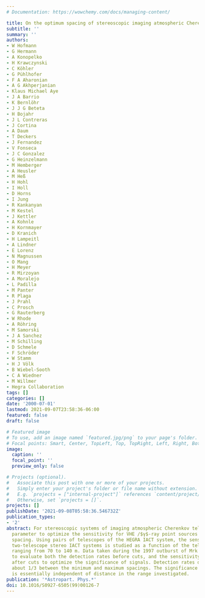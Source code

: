 ```yaml
---
# Documentation: https://wowchemy.com/docs/managing-content/

title: On the optimum spacing of stereoscopic imaging atmospheric Cherenkov telescopes
subtitle: ''
summary: ''
authors:
- W Hofmann
- G Hermann
- A Konopelko
- H Krawczynski
- C Köhler
- G Pühlhofer
- F A Aharonian
- A G Akhperjanian
- Klaus Michael Aye
- J A Barrio
- K Bernlöhr
- J J G Beteta
- H Bojahr
- J L Contreras
- J Cortina
- A Daum
- T Deckers
- J Fernandez
- V Fonseca
- J C Gonzalez
- G Heinzelmann
- M Hemberger
- A Heusler
- M Heß
- H Hohl
- I Holl
- D Horns
- I Jung
- R Kankanyan
- M Kestel
- J Kettler
- A Kohnle
- H Kornmayer
- D Kranich
- H Lampeitl
- A Lindner
- E Lorenz
- N Magnussen
- O Mang
- H Meyer
- R Mirzoyan
- A Moralejo
- L Padilla
- M Panter
- R Plaga
- J Prahl
- C Prosch
- G Rauterberg
- W Rhode
- A Röhring
- M Samorski
- J A Sanchez
- M Schilling
- D Schmele
- F Schröder
- W Stamm
- H J Völk
- B Wiebel-Sooth
- C A Wiedner
- M Willmer
- Hegra Collaboration
tags: []
categories: []
date: '2000-07-01'
lastmod: 2021-09-07T23:58:36-06:00
featured: false
draft: false

# Featured image
# To use, add an image named `featured.jpg/png` to your page's folder.
# Focal points: Smart, Center, TopLeft, Top, TopRight, Left, Right, BottomLeft, Bottom, BottomRight.
image:
  caption: ''
  focal_point: ''
  preview_only: false

# Projects (optional).
#   Associate this post with one or more of your projects.
#   Simply enter your project's folder or file name without extension.
#   E.g. `projects = ["internal-project"]` references `content/project/deep-learning/index.md`.
#   Otherwise, set `projects = []`.
projects: []
publishDate: '2021-09-08T05:58:36.546732Z'
publication_types:
- '2'
abstract: For stereoscopic systems of imaging atmospheric Cherenkov telescopes a key
  parameter to optimize the sensitivity for VHE /$γ$-ray point sources is the intertelescope
  spacing. Using pairs of telescopes of the HEGRA IACT system, the sensitivity of
  two-telescope stereo IACT systems is studied as a function of the telescope spacing,
  ranging from 70 to 140 m. Data taken during the 1997 outburst of Mrk 501 are used
  to evaluate both the detection rates before cuts, and the sensitivity for weak signals
  after cuts to optimize the significance of signals. Detection rates decrease by
  about 1/3 between the minimum and maximum spacings. The significance of signals
  is essentially independent of distance in the range investigated.
publication: '*Astropart. Phys.*'
doi: 10.1016/S0927-6505(99)00126-7
---
```

